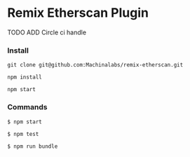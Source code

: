 # Remix Etherscan Plugin

TODO ADD Circle ci handle

### Install

```
git clone git@github.com:Machinalabs/remix-etherscan.git

npm install 

npm start
```

### Commands

```
$ npm start

$ npm test

$ npm run bundle 
```


